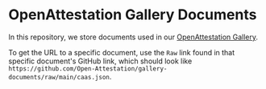 # OpenAttestation Gallery Documents

In this repository, we store documents used in our [OpenAttestation Gallery](https://gallery.openattestation.com/).

To get the URL to a specific document, use the `Raw` link found in that specific document's GitHub link, which should look like `https://github.com/Open-Attestation/gallery-documents/raw/main/caas.json`.
